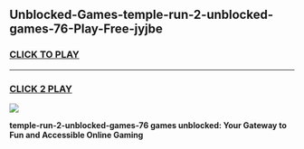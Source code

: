 
## Unblocked-Games-temple-run-2-unblocked-games-76-Play-Free-jyjbe
<h3>
<a href="https://premium76.site?title=temple-run-2-unblocked-games-76&ref=20A">CLICK TO PLAY</a></h3>
<hr>

<h3>
<a href="https://premium76.site?title=temple-run-2-unblocked-games-76&ref=20A">CLICK 2 PLAY</a>
  
</h3>

<a href="https://premium76.site?title=temple-run-2-unblocked-games-76&ref=20A"><img src="https://clearcache.store/games.png"></a>


**temple-run-2-unblocked-games-76 games unblocked: Your Gateway to Fun and Accessible Online Gaming**
